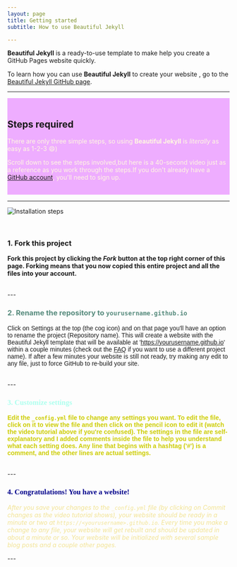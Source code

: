 ```yaml
---
layout: page
title: Getting started
subtitle: How to use Beautiful Jekyll

---
```


**Beautiful Jekyll** is a ready-to-use template to make help you create a GitHub Pages website quickly. 

To learn how you can use **Beautiful Jekyll** to create your website , go to the [Beautiful Jekyll GitHub page](https://github.com/daattali/beautiful-jekyll#readme).

---

<div class= "gs-section-main" markdown="1">
     
<br>

## Steps required

There are only three simple steps, so using **Beautiful Jekyll** is *literally* as easy as 1-2-3 :smile:)   

Scroll down to see the steps involved,but here is a 40-second video just as a reference as you  work through the steps.If you don't already have a [GitHub account](https://github.com/join), you'll need to sign up. 



<br>

</div>

---
![Installation steps](assets/img/install-steps.gif)


<br>

<div class="gs-section-00" markdown="1">

### 1. Fork this project

Fork this project by clicking the __*Fork*__ button at the top right corner of this page.
Forking means that you now copied this entire project and all the files into your account.
 
<br>

</div>
---

<br>

<div class="gs-section-01" markdown="1">

 
### 2. Rename the repository to `yourusername.github.io`

Click on Settings at the top (the cog icon) and on that page you'll have an option to rename the project (Repository name). This will create a website with the Beautiful Jekyll template that will be available at 'https://yourusername.github.io' within a couple minutes  (check out the [FAQ](https://beautifuljekyll.com/faq/#custom-domain) if you want to use a different project name). If after a few minutes your website is still not ready, try making any edit to any file, just to force GitHub to re-build your site.

<br>

</div>
---

<br>

<div class="gs-section-02" markdown="1">



### 3. Customize settings

Edit the `_config.yml` file to change any settings you want. To edit the file, click on it to view the file and then click on the pencil icon to edit it (watch the video tutorial above if you're confused).  The settings in the file are self-explanatory and I added comments inside the file to help you understand what each setting does. Any line that begins with a hashtag ('#') is a comment, and the other lines are actual settings. 

<br>

</div>
---

<br>

<div class="gs-section-03" markdown="1">


### 4. Congratulations! You have a website!

After you save your changes to the `_config.yml` file (by clicking on *Commit changes* as the video tutorial shows), your website should be ready in a minute or two at `https://<yourusername>.github.io`. Every time you make a change to any file, your website will get rebuilt and should be updated in about a minute or so. Your website will be initialized with several sample blog posts and a couple other pages.
<br>

</div>
---



<style>
.gs-section-main {
     background-color: #eeadff;
}
.gs-section-main p{
     color:#fff9e0;
}

.gs-section-00 h2 {
  color:#adbeff;
 }
 .gs-section-00 p{
    fontsize: 30 px;
    font-weight: bold;
    }

 .gs-section-01 h3 {
  color: #588c7e;
  font-weight: bold;
 }
 .gs-section-01 p{
    fontsize: 45 px;
    font-weight: lighter;
    font-family: Arial, Helvetica, sans-serif;
    }
 
.gs-section-02 h3 {
  color: #adffee;
  font-family: lighter;
  fontsize: 45 px;
 }
 .gs-section-02 p{
    fontsize: 45 px;
     font-weight: bold;
     font-family: Sans-serif;
    color:  #cccc00;
    }

.gs-section-03 h3 {
  color: 	#00008b;
 font-family: "Times New Roman", Times, serif;
  fontsize: 20 px;
 }
 .gs-section-03 p{
    fontsize: 35 px;
    font-style: italic;
    color: #f2e394;
    }
  


 
</style>
